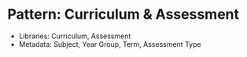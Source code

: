 # Pattern: Curriculum & Assessment

- Libraries: Curriculum, Assessment
- Metadata: Subject, Year Group, Term, Assessment Type
